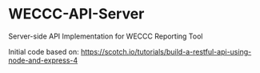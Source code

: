 # WECCC-API-Server
Server-side API Implementation for WECCC Reporting Tool

Initial code based on: https://scotch.io/tutorials/build-a-restful-api-using-node-and-express-4
